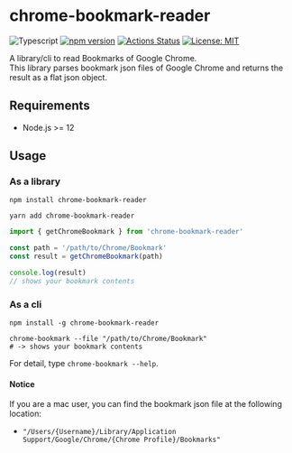 # chrome-bookmark-reader

![Typescript](https://img.shields.io/badge/-Typescript-007ACC.svg?logo=typescript&style=popout)
[![npm version](https://badge.fury.io/js/chrome-bookmark-reader.svg)](https://badge.fury.io/js/chrome-bookmark-reader)
[![Actions Status](https://github.com/ytakahashi/chrome-bookmark-reader/workflows/Node.js%20CI/badge.svg)](https://github.com/ytakahashi/chrome-bookmark-reader/actions)
[![License: MIT](https://img.shields.io/badge/License-MIT-yellow.svg)](./LICENSE)

A library/cli to read Bookmarks of Google Chrome.  
This library parses bookmark json files of Google Chrome and returns the result as a flat json object.

## Requirements

- Node.js >= 12

## Usage

### As a library

```terminal
npm install chrome-bookmark-reader
```

```terminal
yarn add chrome-bookmark-reader
```

```typescript
import { getChromeBookmark } from 'chrome-bookmark-reader'

const path = '/path/to/Chrome/Bookmark'
const result = getChromeBookmark(path)

console.log(result)
// shows your bookmark contents
```

### As a cli

```terminal
npm install -g chrome-bookmark-reader
```

```terminal
chrome-bookmark --file "/path/to/Chrome/Bookmark"
# -> shows your bookmark contents
```

For detail, type `chrome-bookmark --help`.

#### Notice

If you are a mac user, you can find the bookmark json file at the following location:

- `"/Users/{Username}/Library/Application Support/Google/Chrome/{Chrome Profile}/Bookmarks"`
